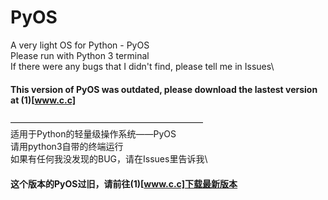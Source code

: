 # PyOS
A very light OS for Python - PyOS\
Please run with Python 3 terminal\
If there were any bugs that I didn't find, please tell me in Issues\
#### **This version of PyOS was outdated, please download the lastest version at (1)[www.c.c]**
——————————————————————\
适用于Python的轻量级操作系统——PyOS\
请用python3自带的终端运行\
如果有任何我没发现的BUG，请在Issues里告诉我\
#### **这个版本的PyOS过旧，请前往(1)[www.c.c]下载最新版本**
